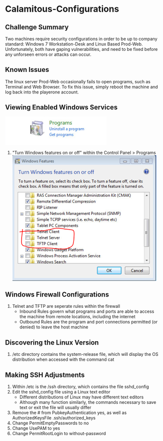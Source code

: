 # Calamitous-Configurations
## Challenge Summary
Two machines require security configurations in order to be up to company standard: Windows 7 Workstation-Desk and Linux Based Prod-Web. Unfortunately, both have gaping vulnerabilities, and need to be fixed before any unforseen errors or attacks can occur. 
## Known Issues
The linux server Prod-Web occasionally fails to open programs, such as Terminal and Web Browser. To fix this issue, simply reboot the machine and log back into the playerone account.
## Viewing Enabled Windows Services
![Link](https://github.com/csusb-nicechallenge/Calamitous-Configurations/blob/master/Control%20Panel_program.PNG)
1.	"Turn Windows features on or off" within the Control Panel > Programs
![](https://github.com/csusb-nicechallenge/Calamitous-Configurations/blob/master/Disable.PNG)
## Windows Firewall Configurations
1.	Telnet and TFTP are seperate rules within the firewall 
    - Inbound Rules govern what programs and ports are able to access the machine from remote locations, including the internet
    - Outbound Rules are the program and port connections permitted (or denied) to leave the host machine
## Discovering the Linux Version
1.	/etc directory contains the system-release file, which will display the OS distribution when accessed with the command cat
## Making SSH Adjustments
1.	Within /etc is the /ssh directory, which contains the file sshd_config
2.	Edit the sshd_config file using a Linux text editor
    - Different distributions of Linux may have different text editors
    - Although many function similarly, the commands necessary to save text or exit the file will usually differ 
3.	Remove the # from PubkeyAuthentication yes, as well as AuthorizedKeysFile .ssh/authorized_keys 
4.	Change PermitEmptyPasswords to no
5.	Change UsePAM to yes
6.	Change PermitRootLogin to without-password
